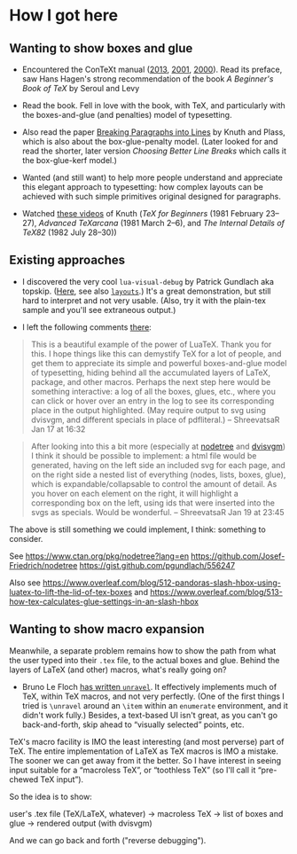 # How I got here

## Wanting to show boxes and glue

- Encountered the ConTeXt manual ([2013](http://pmrb.free.fr/contextref.pdf), [2001](http://www.pragma-ade.com/general/manuals/cont-eni.pdf), [2000](http://www.ctex.org/documents/context/cont-enp.pdf)). Read its preface, saw Hans Hagen's strong recommendation of the book _A Beginner's Book of TeX_ by Seroul and Levy

- Read the book. Fell in love with the book, with TeX, and particularly with the boxes-and-glue (and penalties) model of typesetting.

- Also read the paper [Breaking Paragraphs into Lines](https://web.archive.org/web/20170318101040/http://www.eprg.org/G53DOC/pdfs/knuth-plass-breaking.pdf) by Knuth and Plass, which is also about the box-glue-penalty model. (Later looked for and read the shorter, later version _Choosing Better Line Breaks_ which calls it the box-glue-kerf model.)

- Wanted (and still want) to help more people understand and appreciate this elegant approach to typesetting: how complex layouts can be achieved with such simple primitives original designed for paragraphs.

- Watched [these videos](https://www.youtube.com/watch?v=jbrMBOF61e0&index=2&list=PL94E35692EB9D36F3) of Knuth (_TeX for Beginners_ (1981 February 23–27), _Advanced TeXarcana_ (1981 March 2–6), and _The Internal Details of TeX82_ (1982 July 28–30))

## Existing approaches

- I discovered the very cool `lua-visual-debug` by Patrick Gundlach aka topskip. ([Here](https://tex.stackexchange.com/questions/2083/how-can-i-visualize-boxes), see also [`layouts`](https://tex.stackexchange.com/questions/55618/visual-debugging-of-lengths-in-paragraphs-and-environments).) It's a great demonstration, but still hard to interpret and not very usable. (Also, try it with the plain-tex sample and you'll see extraneous output.)

- I left the following comments [there](https://tex.stackexchange.com/a/45388/48):

> This is a beautiful example of the power of LuaTeX. Thank you for this. I hope things like this can demystify TeX for a lot of people, and get them to appreciate its simple and powerful boxes-and-glue model of typesetting, hiding behind all the accumulated layers of LaTeX, package, and other macros. Perhaps the next step here would be something interactive: a log of all the boxes, glues, etc., where you can click or hover over an entry in the log to see its corresponding place in the output highlighted. (May require output to svg using dvisvgm, and different specials in place of pdfliteral.) – ShreevatsaR Jan 17 at 16:32

> After looking into this a bit more (especially at [nodetree](https://www.ctan.org/pkg/nodetree) and [dvisvgm](http://dvisvgm.bplaced.net/Manpage#specials)) I think it should be possible to implement: a html file would be generated, having on the left side an included svg for each page, and on the right side a nested list of everything (nodes, lists, boxes, glue), which is expandable/collapsable to control the amount of detail. As you hover on each element on the right, it will highlight a corresponding box on the left, using ids that were inserted into the svgs as specials. Would be wonderful. – ShreevatsaR Jan 19 at 23:45

The above is still something we could implement, I think: something to consider.

See https://www.ctan.org/pkg/nodetree?lang=en https://github.com/Josef-Friedrich/nodetree https://gist.github.com/pgundlach/556247

Also see https://www.overleaf.com/blog/512-pandoras-slash-hbox-using-luatex-to-lift-the-lid-of-tex-boxes  and https://www.overleaf.com/blog/513-how-tex-calculates-glue-settings-in-an-slash-hbox

## Wanting to show macro expansion

Meanwhile, a separate problem remains how to show the path from what the user typed into their `.tex` file, to the actual boxes and glue. Behind the layers of LaTeX (and other) macros, what's really going on?

- Bruno Le Floch [has written `unravel`](https://tex.stackexchange.com/questions/61010/a-latex-log-analyzer-application-visualizing-tex-expansion). It effectively implements much of TeX, within TeX macros, and not very perfectly. (One of the first things I tried is `\unravel` around an `\item` within an `enumerate` environment, and it didn't work fully.) Besides, a text-based UI isn't great, as you can't go back-and-forth, skip ahead to “visually selected” points, etc.

TeX's macro facility is IMO the least interesting (and most perverse) part of TeX. The entire implementation of LaTeX as TeX macros is IMO a mistake. The sooner we can get away from it the better. So I have interest in seeing input suitable for a “macroless TeX”, or “toothless TeX” (so I'll call it “pre-chewed TeX input”).

So the idea is to show:

user's .tex file (TeX/LaTeX, whatever) → macroless TeX → list of boxes and glue → rendered output (with dvisvgm)

And we can go back and forth ("reverse debugging").
